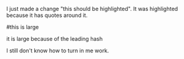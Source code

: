I just made a change "this should be highlighted". It was highlighted because it has quotes around it.

#this is large

it is large because of the leading hash

I still don't know how to turn in me work.
